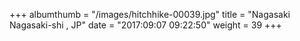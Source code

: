 +++
albumthumb = "/images/hitchhike-00039.jpg"
title = "Nagasaki Nagasaki-shi , JP"
date = "2017:09:07 09:22:50"
weight = 39
+++
